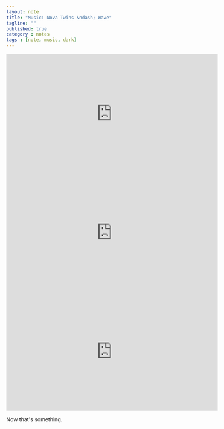 ```yaml
---
layout: note
title: "Music: Nova Twins &ndash; Wave"
tagline: ""
published: true
category : notes
tags : [note, music, dark]
---
```


<center>
  <iframe width="560" height="315"
    src="https://www.youtube.com/embed/aCTSTOLZikc"
    frameborder="0" gesture="media"
    allow="encrypted-media" allowfullscreen></iframe>

  <iframe width="560" height="315"
    src="https://www.youtube.com/embed/pZ-vLb_8WQQ"
    frameborder="0" gesture="media"
    allow="encrypted-media" allowfullscreen></iframe>

  <iframe width="560" height="315"
    src="https://www.youtube.com/embed/bBTUCgFi5J8"
    frameborder="0" gesture="media"
    allow="encrypted-media" allowfullscreen></iframe>
</center>

Now that's something.
